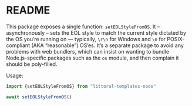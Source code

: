# README

This package exposes a single function: `setEOLStyleFromOS`.
It – asynchronously – sets the EOL style to match the current style dictated by the OS you’re running on — typically, `\r\n` for Windows and `\n` for POSIX-compliant (AKA “reasonable”) OS’es.
It’s a separate package to avoid any problems with web bundlers, which can insist on wanting to bundle Node.js-specific packages such as the `os` module, and then complain it should be poly-filled.

Usage:

```typescript
import {setEOLStyleFromOS} from "littoral-templates-node"

await setEOLStyleFromOS()
```

